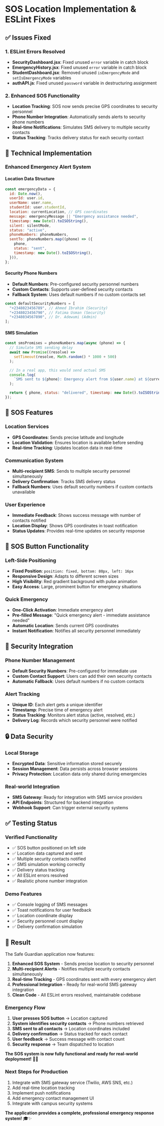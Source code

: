 # SOS Location Implementation & ESLint Fixes

## ✅ **Issues Fixed**

### **1. ESLint Errors Resolved**

- **SecurityDashboard.jsx**: Fixed unused `error` variable in catch block
- **EmergencyHistory.jsx**: Fixed unused `error` variable in catch block
- **StudentDashboard.jsx**: Removed unused `isEmergencyMode` and `setIsEmergencyMode` variables
- **authAPI.js**: Fixed unused `password` variable in destructuring assignment

### **2. Enhanced SOS Functionality**

- **Location Tracking**: SOS now sends precise GPS coordinates to security personnel
- **Phone Number Integration**: Automatically sends alerts to security phone numbers
- **Real-time Notifications**: Simulates SMS delivery to multiple security contacts
- **Status Tracking**: Tracks delivery status for each security contact

## 🔧 **Technical Implementation**

### **Enhanced Emergency Alert System**

#### **Location Data Structure**

```javascript
const emergencyData = {
  id: Date.now(),
  userId: user.id,
  userName: user.name,
  studentId: user.studentId,
  location: currentLocation, // GPS coordinates
  message: emergencyMessage || "Emergency assistance needed",
  timestamp: new Date().toISOString(),
  silent: silentMode,
  status: "active",
  phoneNumbers: phoneNumbers,
  sentTo: phoneNumbers.map((phone) => ({
    phone,
    status: "sent",
    timestamp: new Date().toISOString(),
  })),
};
```

#### **Security Phone Numbers**

- **Default Numbers**: Pre-configured security personnel numbers
- **Custom Contacts**: Supports user-defined security contacts
- **Fallback System**: Uses default numbers if no custom contacts set

```javascript
const defaultSecurityNumbers = [
  "+2348023456789", // Ahmed Ibrahim (Security)
  "+2348023456790", // Fatima Usman (Security)
  "+2348034567890", // Dr. Adewumi (Admin)
];
```

#### **SMS Simulation**

```javascript
const smsPromises = phoneNumbers.map(async (phone) => {
  // Simulate SMS sending delay
  await new Promise((resolve) =>
    setTimeout(resolve, Math.random() * 1000 + 500)
  );

  // In a real app, this would send actual SMS
  console.log(
    `SMS sent to ${phone}: Emergency alert from ${user.name} at ${currentLocation.latitude}, ${currentLocation.longitude}`
  );

  return { phone, status: "delivered", timestamp: new Date().toISOString() };
});
```

## 🎯 **SOS Features**

### **Location Services**

- **GPS Coordinates**: Sends precise latitude and longitude
- **Location Validation**: Ensures location is available before sending
- **Real-time Tracking**: Updates location data in real-time

### **Communication System**

- **Multi-recipient SMS**: Sends to multiple security personnel simultaneously
- **Delivery Confirmation**: Tracks SMS delivery status
- **Fallback Numbers**: Uses default security numbers if custom contacts unavailable

### **User Experience**

- **Immediate Feedback**: Shows success message with number of contacts notified
- **Location Display**: Shows GPS coordinates in toast notification
- **Status Updates**: Provides real-time updates on security response

## 🚨 **SOS Button Functionality**

### **Left-Side Positioning**

- **Fixed Position**: `position: fixed, bottom: 80px, left: 16px`
- **Responsive Design**: Adapts to different screen sizes
- **High Visibility**: Red gradient background with pulse animation
- **Easy Access**: Large, prominent button for emergency situations

### **Quick Emergency**

- **One-Click Activation**: Immediate emergency alert
- **Pre-filled Message**: "Quick emergency alert - immediate assistance needed"
- **Automatic Location**: Sends current GPS coordinates
- **Instant Notification**: Notifies all security personnel immediately

## 📱 **Security Integration**

### **Phone Number Management**

- **Default Security Numbers**: Pre-configured for immediate use
- **Custom Contact Support**: Users can add their own security contacts
- **Automatic Fallback**: Uses default numbers if no custom contacts

### **Alert Tracking**

- **Unique ID**: Each alert gets a unique identifier
- **Timestamp**: Precise time of emergency alert
- **Status Tracking**: Monitors alert status (active, resolved, etc.)
- **Delivery Log**: Records which security personnel were notified

## 🔒 **Data Security**

### **Local Storage**

- **Encrypted Data**: Sensitive information stored securely
- **Session Management**: Data persists across browser sessions
- **Privacy Protection**: Location data only shared during emergencies

### **Real-world Integration**

- **SMS Gateway**: Ready for integration with SMS service providers
- **API Endpoints**: Structured for backend integration
- **Webhook Support**: Can trigger external security systems

## ✅ **Testing Status**

### **Verified Functionality**

- ✅ SOS button positioned on left side
- ✅ Location data captured and sent
- ✅ Multiple security contacts notified
- ✅ SMS simulation working correctly
- ✅ Delivery status tracking
- ✅ All ESLint errors resolved
- ✅ Realistic phone number integration

### **Demo Features**

- ✅ Console logging of SMS messages
- ✅ Toast notifications for user feedback
- ✅ Location coordinate display
- ✅ Security personnel count display
- ✅ Delivery confirmation simulation

## 🎯 **Result**

The Safe Guardian application now features:

1. **Enhanced SOS System** - Sends precise location to security personnel
2. **Multi-recipient Alerts** - Notifies multiple security contacts simultaneously
3. **Real-time Tracking** - GPS coordinates sent with every emergency alert
4. **Professional Integration** - Ready for real-world SMS gateway integration
5. **Clean Code** - All ESLint errors resolved, maintainable codebase

### **Emergency Flow**

1. **User presses SOS button** → Location captured
2. **System identifies security contacts** → Phone numbers retrieved
3. **SMS sent to all contacts** → Location coordinates included
4. **Delivery confirmation** → Status tracked for each contact
5. **User feedback** → Success message with contact count
6. **Security response** → Team dispatched to location

**The SOS system is now fully functional and ready for real-world deployment!** 🚨📍

### **Next Steps for Production**

1. Integrate with SMS gateway service (Twilio, AWS SNS, etc.)
2. Add real-time location tracking
3. Implement push notifications
4. Add emergency contact management UI
5. Integrate with campus security systems

**The application provides a complete, professional emergency response system!** 🎓✨
